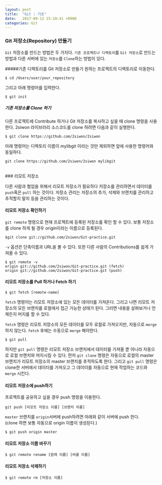```yaml
---
layout: post
title:  "Git : 기초"
date:   2017-09-12 15:10:41 +0900
categories: Git
---
```


### Git 저장소(Repository) 만들기

`Git` 저장소를 만드는 방법은 두 가지다. `기존 프로젝트나 디렉토리`를 `Git 저장소`로 만드는 방법과 다른 서버에 있는 `저장소`를 `Clone`하는 방법이 있다.

#####기존 디렉토리를 Git 저장소로 만들기
원하는 프로젝트의 디렉토리로 이동한다.

```
$ cd /Users/user/your_repository
```

그리고 아래 명령어를 입력한다.
```
$ git init
```

##### 기존 저장소를 Clone 하기
다른 프로젝트에 Contribute 하거나 Git 저장소를 복사하고 싶을 때 clone 명령을 사용한다.
2siwon 라이브러리 소스코드를 clone 하려면 다음과 같이 실행한다.
```
$ git clone https://github.com/2siwon/2siwon
```

아래 명령어는 디렉토리 이름이 mylibgit 이라는 것만 제외하면 앞에 사용한 명령어와 동일하다.
```
git clone https://github.com/2siwon/2siwon mylibgit
```

<br>
### 리모트 저장소

다른 사람과 협업을 위해서 리모트 저장소가 필요하다 저장소를 관리하면서 데이터를 `push`혹은 `pull` 하는 것이다. 저장소 관리는 저장소의 추가, 삭제와 브랜치를 관리하고 추적할지 말지 등을 관리하는 것이다.

#### 리모트 저장소 확인하기

`git remote` 명령으로 현재 프로젝트에 등록된 저장소를 확인 할 수 있다. 보통 저장소를 clone 하게 될 경우 origin이라는 이름으로 등록된다.

```
$git clone git://github.com/2siwon/Git-practice.git
```
`-v` 옵션은 단축이름과 URL을 볼 수 있다. 또한 다른 사람의 Contributions를 쉽게 가져올 수 있다.

```
$ git remote -v
origin git://github.com/2siwon/Git-practice.git (fetch)
origin git://github.com/2siwon/Git-practice.git (push)
```

#### 리모트 저장소를 Pull 하거나 Fetch 하기

```
$ git fetch [remote-name]
```

`fetch` 명령어는 리모트 저장소에 있는 모든 데이터를 가져온다. 그리고 나면 리모트 저장소의 모든 브랜치를 로컬에서 접근 가능한 상태가 된다. 그러면 내용을 살펴보거나 언제든지 머지를 할 수 있다.

`fetch` 명령은 리모트 저장소의 모든 데이터를 모두 로컬로 가져오지만, 자동으로 `merge`하지 않는다. `fetch` 후에는 수동으로 `merge` 해야한다.

```
$ git pull
```
하지만 `git pull` 명령은 리모트 저장소 브랜치에서 데이터를 가져올 뿐 아니라 자동으로 로컬 브랜치와 머지시킬 수 있다. 먼저 `git clone` 명령은 자동으로 로컬의 master 브랜치가 리모트 저장소의 master 브랜치를 추적하도록 한다. 그리고 `git pull` 명령은 clone한 서버에서 데이터를 가져오고 그 데이터를 자동으로 현재 작업하는 코드와 `merge` 시킨다.

#### 리모트 저장소에 push하기

프로젝트를 공유하고 싶을 경우 push 명령을 이용한다.

```
git push [리모트 저장소 이름] [브랜치 이름]
```
`master` 브랜치를 `origin`서버에 push하려면 아래와 같이 서버에 push 한다.<br>
(clone 하면 보통 자동으로 origin 이름이 생성된다.)

```
$ git push origin master
```

#### 리모트 저장소 이름 바꾸기

```
$ git remote rename [원래 이름] [바꿀 이름]	 
```

#### 리모트 저장소 삭제하기

```
$ git remote rm [저장소 이름]
```
